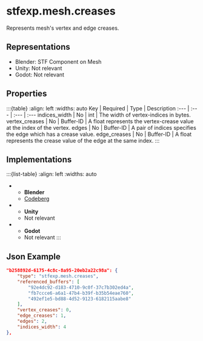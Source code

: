 # stfexp.mesh.creases
Represents mesh's vertex and edge creases.

## Representations
* Blender: STF Component on Mesh
* Unity: Not relevant
* Godot: Not relevant

## Properties
:::{table}
:align: left
:widths: auto
Key | Required | Type | Description
:--- | :--- | :--- | :---
indices_width | No | int | The width of vertex-indices in bytes.
vertex_creases | No | Buffer-ID | A float represents the vertex-crease value at the index of the vertex.
edges | No | Buffer-ID | A pair of indices specifies the edge which has a crease value.
edge_creases | No | Buffer-ID | A float represents the crease value of the edge at the same index.
:::

## Implementations
:::{list-table}
:align: left
:widths: auto
*	- **Blender**
	- [Codeberg](https://codeberg.org/emperorofmars/stf_blender/src/branch/master/stfblender/stf_modules/expanded/stfexp_mesh_creases.py)
*	- **Unity**
	- Not relevant
*	- **Godot**
	- Not relevant
:::

## Json Example
```json
"b258892d-6175-4c8c-8a95-20eb2a22c98a": {
	"type": "stfexp.mesh.creases",
	"referenced_buffers": [
		"92e4dc92-d183-4710-9c0f-37c7b302ed4a",
		"fb7ccce6-a6a1-47b4-b39f-b35b54eae760",
		"492ef1e5-bd88-4d52-9123-6182115aabe8"
	],
	"vertex_creases": 0,
	"edge_creases": 1,
	"edges": 2,
	"indices_width": 4
},
```
